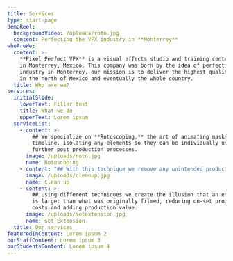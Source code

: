 ```yaml
---
title: Services
type: start-page
demoReel:
  backgroundVideo: /uploads/roto.jpg
  content: Perfecting the VFX industry in **Monterrey**
whoAreWe:
  content: >-
    **Pixel Perfect VFX** is a visual effects studio and training center based
    in Monterrey, Mexico. This company was born by the idea of perfecting the
    industry in Monterrey, our mission is to deliver the highest quality product
    in the north of Mexico and eventually the whole country.
  title: Who are we?
services:
  initialSlide:
    lowerText: Filler text
    title: What we do
    upperText: Lorem ipsum
  serviceList:
    - content: >-
        ## We specialize on **Rotoscoping,** the art of animating masks on a
        timeline, isolating any elements so they can be individually used in
        further post production processes.
      image: /uploads/roto.jpg
      name: Rotoscoping
    - content: "## With this technique we remove any unintended productions tools from a scene (such as wires, harnesses, microphones) or unwanted environment scenery (logos, ads, vehicles, etc.) to keep the final image flawless. \r\n\n"
      image: /uploads/cleanup.jpg
      name: Clean up
    - content: >-
        ## Using different techniques we create the illusion that an environment
        is larger than what was originally filmed, reducing on-set production
        costs and adding production value.
      image: /uploads/setextension.jpg
      name: Set Extension
  title: Our services
featuredInContent: Lorem ipsum 2
ourStaffContent: Lorem ipsum 3
ourStudentsContent: Lorem ipsum 4
---
```


